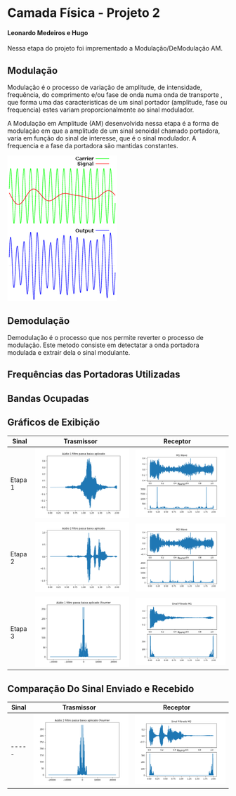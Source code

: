 ﻿# Camada Física - Projeto 2 
#### Leonardo Medeiros e Hugo

Nessa etapa do projeto foi imprementado a Modulação/DeModulação AM.

## Modulação
Modulação é o processo de variação de amplitude, de intensidade, frequência, do comprimento e/ou fase de onda numa onda de transporte , que forma uma das caracteristicas de um sinal portador (amplitude, fase ou frequencia) estes variam proporcionalmente ao sinal modulador.

A Modulação em Amplitude (AM) desenvolvida nessa etapa é a forma de modulação em que a amplitude de um sinal senoidal chamado portadora, varia em função do sinal de interesse, que é o sinal modulador. A frequencia e a fase da portadora sâo mantidas constantes.

![Img Mod](doc/Modulador.png)

## Demodulação
Demodulação é o processo que nos permite reverter o processo de modulação. Este metodo consiste em detectatar a onda portadora modulada e extrair dela o sinal modulante.

## Frequências das Portadoras Utilizadas


## Bandas Ocupadas


## Gráficos de Exibição
| Sinal       |             Trasmissor             |             Receptor             |
| ----------- | ---------------------------------- | -------------------------------- |
|  Etapa 1    |![Img 1](doc/trasmissorImg1.png)    | ![Img 1](doc/receptorImg1.png)   |
|  Etapa 2    |![Img 2](doc/trasmissorImg2.png)    | ![Img 2](doc/receptorImg2.png)   |
|  Etapa 3    |![Img 3](doc/trasmissorImg3.png)    | ![Img 3](doc/receptorImg3.png)   |


## Comparação Do Sinal Enviado e Recebido
| Sinal |             Trasmissor             |             Receptor             |
| ----- | ---------------------------------- | -------------------------------- |
| ----- |![Img 4](doc/trasmissorImg4.png)    | ![Img 4](doc/receptorImg4.png)   |


